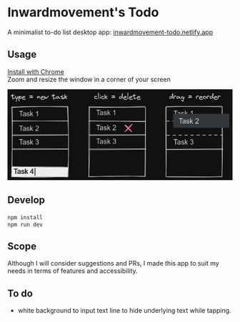 # Inwardmovement's Todo
A minimalist to-do list desktop app: [inwardmovement-todo.netlify.app](https://inwardmovement-todo.netlify.app/)

## Usage
[Install with Chrome](https://support.google.com/chrome/answer/9658361)  
Zoom and resize the window in a corner of your screen

![Usage](usage.png)

## Develop
```
npm install
npm run dev
```

## Scope
Although I will consider suggestions and PRs, I made this app to suit my needs in terms of features and accessibility.

## To do
- white background to input text line to hide underlying text while tapping.
